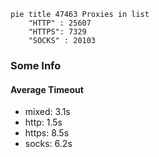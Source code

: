 
```mermaid
pie title 47463 Proxies in list
    "HTTP" : 25607
    "HTTPS": 7329
    "SOCKS" : 20103
```

### Some Info
#### Average Timeout

- mixed: 3.1s
- http: 1.5s
- https: 8.5s
- socks: 6.2s